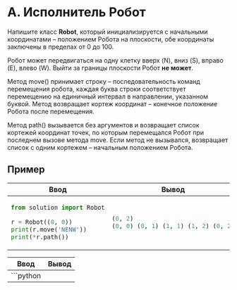# A. Исполнитель Робот

Напишите класс **Robot**, который инициализируется с начальными координатами – положением Робота на плоскости, обе координаты заключены в пределах от 0 до 100.

Робот может передвигаться на одну клетку вверх (N), вниз (S), вправо (E), влево (W). Выйти за границы плоскости Робот **не может**.

Метод move() принимает строку – последовательность команд перемещения робота, каждая буква строки соответствует перемещению на единичный интервал в направлении, указанном буквой. Метод возвращает кортеж координат – конечное положение Робота после перемещения.

Метод path() вызывается без аргументов и возвращает список кортежей координат точек, по которым перемещался Робот при последнем вызове метода move. Если метод не вызывался, возвращает список с одним кортежем – начальным положением Робота.

## Пример
<table>
<thead>
<tr>
<th>Ввод</th>
<th>Вывод</th>
</tr>
</thead>
<tbody>
<tr>
<td>

```python
from solution import Robot

r = Robot((0, 0))
print(r.move('NENW'))
print(*r.path())
```

</td>
<td>

```python
(0, 2)
(0, 0) (0, 1) (1, 1) (1, 2) (0, 2)
```

</td>
</tr>
</tbody>
</table>

| Ввод | Вывод |
| ---- | ----- |
| ```python

